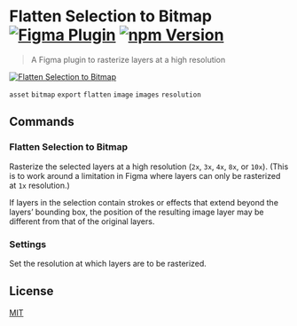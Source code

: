 # Flatten Selection to Bitmap [![Figma Plugin](https://img.shields.io/badge/figma-Flatten%20Selection%20to%20Bitmap-yellow?cacheSeconds=1800)](https://figma.com/community/plugin/837846252158418235/Flatten-Selection-to-Bitmap) [![npm Version](https://img.shields.io/npm/v/figma-flatten-selection-to-bitmap?cacheSeconds=1800)](https://npmjs.com/package/figma-flatten-selection-to-bitmap)

> A Figma plugin to rasterize layers at a high resolution

[![Flatten Selection to Bitmap](https://raw.githubusercontent.com/yuanqing/figma-plugins/master/packages/figma-flatten-selection-to-bitmap/media/cover.png)](https://figma.com/community/plugin/837846252158418235/Flatten-Selection-to-Bitmap)

`asset` `bitmap` `export` `flatten` `image` `images` `resolution`

## Commands

### Flatten Selection to Bitmap

Rasterize the selected layers at a high resolution (`2x`, `3x`, `4x`, `8x`, or `10x`). (This is to work around a limitation in Figma where layers can only be rasterized at `1x` resolution.)

If layers in the selection contain strokes or effects that extend beyond the layers’ bounding box, the position of the resulting image layer may be different from that of the original layers.

### Settings

Set the resolution at which layers are to be rasterized.

## License

[MIT](/LICENSE.md)
